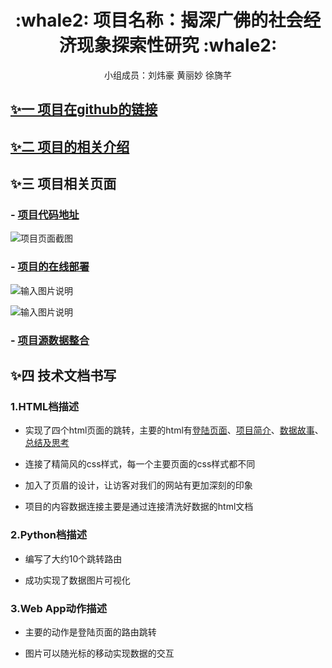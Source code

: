 
<div align="center">

<h1>:whale2: 项目名称：揭深广佛的社会经济现象探索性研究
 :whale2:</h1>

<p> 小组成员：刘炜豪 黄丽妙 徐旖芊</p>

</div>

## [✨一 项目在github的链接](https://github.com/HuangLiMiao/python)

## [✨二 项目的相关介绍](https://github.com/HuangLiMiao/python/blob/master/README.md)

## ✨三 项目相关页面

### - [项目代码地址](https://github.com/HuangLiMiao/python-end/tree/master/Election)
![项目页面截图](https://images.gitee.com/uploads/images/2020/0105/203432_fc1bc315_2229822.png)

### - [项目的在线部署](http://huanglimiao.pythonanywhere.com/)
![输入图片说明](https://images.gitee.com/uploads/images/2020/0105/204033_6b066039_2229822.gif "2.gif")

![输入图片说明](https://images.gitee.com/uploads/images/2020/0105/215053_87ee4afd_2229822.png "3.png")

### - [项目源数据整合](https://github.com/HuangLiMiao/python-end/tree/master/data)


## ✨四 技术文档书写

### 1.HTML档描述
- 实现了四个html页面的跳转，主要的html有[登陆页面](http://huanglimiao.pythonanywhere.com/election/)、[项目简介](http://huanglimiao.pythonanywhere.com/feedback?username=zuoye)、[数据故事](http://huanglimiao.pythonanywhere.com/election/zuoye/)、[总结及思考](http://huanglimiao.pythonanywhere.com/election/zuoye/selected)

- 连接了精简风的css样式，每一个主要页面的css样式都不同

- 加入了页眉的设计，让访客对我们的网站有更加深刻的印象

- 项目的内容数据连接主要是通过连接清洗好数据的html文档

### 2.Python档描述
- 编写了大约10个跳转路由

- 成功实现了数据图片可视化


### 3.Web App动作描述
- 主要的动作是登陆页面的路由跳转

- 图片可以随光标的移动实现数据的交互
